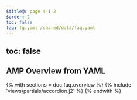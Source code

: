 ```yaml
---
$title@: page 4-1-2
$order: 2
toc: false
faq: !g.yaml /shared/data/faq.yaml
---
```


## toc: false

## AMP Overview from YAML

{% with sections = doc.faq.overview %}
{% include 'views/partials/accordion.j2' %}
{% endwith %}
